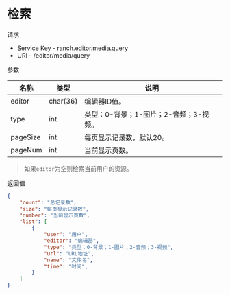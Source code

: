 # 检索

请求
- Service Key - ranch.editor.media.query
- URI - /editor/media/query

参数

|名称|类型|说明|
|---|---|---|
|editor|char(36)|编辑器ID值。|
|type|int|类型：0-背景；1-图片；2-音频；3-视频。|
|pageSize|int|每页显示记录数，默认20。|
|pageNum|int|当前显示页数。|

> 如果`editor`为空则检索当前用户的资源。

返回值
```json
{
    "count": "总记录数",
    "size": "每页显示记录数",
    "number": "当前显示页数",
    "list": [
        {
            "user": "用户",
            "editor": "编辑器",
            "type": "类型：0-背景；1-图片；2-音频；3-视频",
            "url": "URL地址",
            "name": "文件名",
            "time": "时间",
        }
    ]
}
```